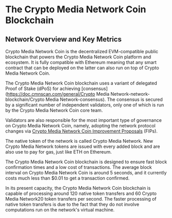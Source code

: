 # The Crypto Media Network Coin Blockchain

## Network Overview and Key Metrics

Crypto Media Network Coin is the decentralized EVM-compatible public blockchain that powers the Crypto Media Network Coin platform and ecosystem. It is fully compatible with Ethereum meaning that any smart contract that can be deployed on the latter can also run on top of Crypto Media Network Coin.

The Crypto Media Network Coin blockchain uses a variant of delegated Proof of Stake (dPoS) for achieving [consensus](https://doc.cmnscan.com/general/Crypto Media Network-network-blockchain/Crypto Media Network-consensus). The consensus is secured by a significant number of independent validators, only one of which is run by the Crypto Media Network Coin core team.

Validators are also responsible for the most important type of governance on Crypto Media Network Coin, namely, adopting the network protocol changes via [Crypto Media Network Coin Improvement Proposals](https://doc.cmnscan.com/general/fips) (FIPs). 

The native token of the network is called Crypto Media Network. New Crypto Media Network tokens are issued with every added block and are also use to pay for gas, just like ETH on Ethereum. 

The Crypto Media Network Coin blockchain is designed to ensure fast block confirmation times and a low cost of transactions. The average block interval on Crypto Media Network Coin is around 5 seconds, and it currently costs much less than $0.01 to get a transaction confirmed.

In its present capacity, the Crypto Media Network Coin blockchain is capable of processing around 120 native token transfers and 60 Crypto Media Network20 token transfers per second. The faster processing of native token transfers is due to the fact that they do not involve computations run on the network's virtual machine. 


